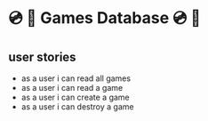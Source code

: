# :cd: :dvd: Games Database :cd: :dvd:

## user stories

 - as a user i can read all games
 - as a user i can read a game
 - as a user i can create a game
 - as a user i can destroy a game

 

